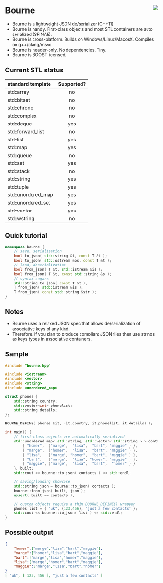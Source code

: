 Bourne <a href="https://travis-ci.org/r-lyeh/bourne"><img src="https://api.travis-ci.org/r-lyeh/bourne.svg?branch=master" align="right" /></a>
======

- Bourne is a lightweight JSON de/serializer (C++11).
- Bourne is handy. First-class objects and most STL containers are auto serialized (SFINAE).
- Bourne is cross-platform. Builds on Windows/Linux/MacosX. Compiles on g++/clang/msvc.
- Bourne is header-only. No dependencies. Tiny.
- Bourne is BOOST licensed.

## Current STL status

| standard template | Supported? |
| :-----------------|:----------:|
| std::array        | no         |
| std::bitset       | no         |
| std::chrono       | no         |
| std::complex      | no         |
| std::deque        | yes        |
| std::forward_list | no         |
| std::list         | yes        |
| std::map          | yes        |
| std::queue        | no         |
| std::set          | yes        |
| std::stack        | no         |
| std::string       | yes        |
| std::tuple        | yes        |
| std::unordered_map | yes       |
| std::unordered_set | yes       |
| std::vector       | yes        |
| std::wstring      | no         |

## Quick tutorial
```c++
namespace bourne {
    // save, serialization
    bool to_json( std::string &t, const T &t );
    bool to_json( std::ostream &os, const T &t );
    // load, deserialization
    bool from_json( T &t, std::istream &is );
    bool from_json( T &t, const std::string &s );
    // syntax sugars
    std::string to_json( const T &t );
    T from_json( std::istream &is );
    T from_json( const std::string &str );
}
```

## Notes
- Bourne uses a relaxed JSON spec that allows de/serialization of associative keys of any kind.
- Therefore, if you plan to produce compliant JSON files then use strings as keys types in associative containers.

## Sample
```c++
#include "bourne.hpp"

#include <iostream>
#include <vector>
#include <string>
#include <unordered_map>

struct phones {
    std::string country;
    std::vector<int> phonelist;
    std::string details;
};

BOURNE_DEFINE( phones &it, (it.country, it.phonelist, it.details) );

int main() {
    // first-class objects are automatically serialized
    std::unordered_map< std::string, std::vector< std::string > > contacts = {
        { "homer",  {"marge",  "lisa",  "bart", "maggie" } },
        { "marge",  {"homer",  "lisa",  "bart", "maggie" } },
        { "lisa",   {"marge", "homer",  "bart", "maggie" } },
        { "bart",   {"marge",  "lisa", "homer", "maggie" } },
        { "maggie", {"marge",  "lisa",  "bart",  "homer" } }
    }, built;
    std::cout << bourne::to_json( contacts ) << std::endl;

    // saving/loading showcase
    std::string json = bourne::to_json( contacts );
    bourne::from_json( built, json );
    assert( built == contacts );

    // custom objects require a thin BOURNE_DEFINE() wrapper
    phones list = { "uk", {123,456}, "just a few contacts" };
    std::cout << bourne::to_json( list ) << std::endl;
}
```

## Possible output
```json
{
    "homer":["marge","lisa","bart","maggie"],
    "marge":["homer","lisa","bart","maggie"],
    "bart":["marge","lisa","homer","maggie"],
    "lisa":["marge","homer","bart","maggie"],
    "maggie":["marge","lisa","bart","homer"]
}
[ "uk", [ 123, 456 ], "just a few contacts" ]
```
